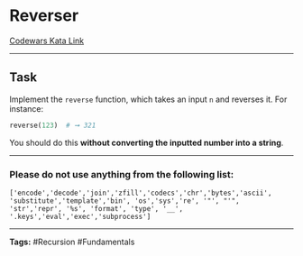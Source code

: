 # Reverser

[Codewars Kata Link](https://www.codewars.com/kata/58069e4cf3c13ef3a6000168/python)

---

## Task

Implement the `reverse` function, which takes an input `n` and reverses it. For instance:

```python
reverse(123)  # ➞ 321
```

You should do this **without converting the inputted number into a string**.

---

### Please do not use anything from the following list:
```
['encode','decode','join','zfill','codecs','chr','bytes','ascii', 'substitute','template','bin', 'os','sys','re', '"', "'", 'str','repr', '%s', 'format', 'type', '__', '.keys','eval','exec','subprocess']
```

---

**Tags:** #Recursion #Fundamentals